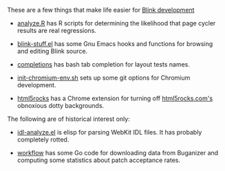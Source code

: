 These are a few things that make life easier for [Blink
development](http://www.chromium.org/blink)

 * [analyze.R](blob/master/analyze.R) has R scripts for
   determining the likelihood that page cycler results are real
   regressions.

 * [blink-stuff.el](blob/master/blink-stuff.el) has
   some Gnu Emacs hooks and functions for browsing and editing Blink
   source.

 * [completions](blob/master/completions) has bash
   tab completion for layout tests names.

 * [init-chromium-env.sh](blob/master/init-chromium-env.sh)
   sets up some git options for Chromium development.

 * [html5rocks](tree/master/html5rocks) has a Chrome
   extension for turning off [html5rocks.com's](http://html5rocks.com)
   obnoxious dotty backgrounds.

The following are of historical interest only:

 * [idl-analyze.el](blob/master/idl-analyze.el) is elisp
   for parsing WebKit IDL files. It has probably completely rotted.

 * [workflow](tree/master/workflow) has some Go code for
   downloading data from Buganizer and computing some statistics about
   patch acceptance rates.
